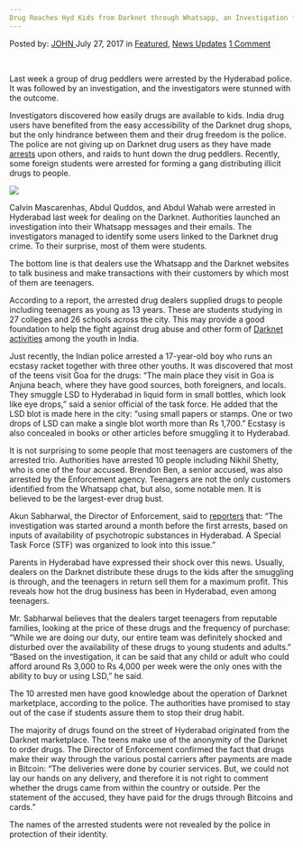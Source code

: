 ```yaml
---
Drug Reaches Hyd Kids from Darknet through Whatsapp, an Investigation from Last Week Bust
---
```

<article class="post-listing post-21583 post type-post status-publish format-standard has-post-thumbnail hentry 
    <div class="post-inner">
        <span>Posted by: <a href="https://www.deepdotweb.com/author/john/" title="">JOHN </a></span>
    <span>July 27, 2017</span>
    <span>in <a href="https://www.deepdotweb.com/category/deepdot-news/" rel="category tag">Featured</a>, <a href="https://www.deepdotweb.com/category/news-updates/" rel="category tag">News Updates</a></span>
    <span><a href="https://www.deepdotweb.com/2017/07/27/drug-reaches-hyd-kids-from/#comments">1 Comment</a></span>
    </p>
    <div class="clear"></div>
    <div class="entry">
    <p>&nbsp;</p>
    <p>Last week a group of drug peddlers were arrested by the Hyderabad police. It was followed by an investigation, and the investigators were stunned with the outcome.</p>
    <p>Investigators discovered how easily drugs are available to kids. India drug users have benefited from the easy accessibility of the Darknet drug shops, but the only hindrance between them and their drug freedom is the police. The police are not giving up on Darknet drug users as they have made <a href="https://www.deepdotweb.com/2015/12/22/two-drug-dealers-busted-in-india/">arrests</a> upon others, and raids to hunt down the drug peddlers. Recently, some foreign students were arrested for forming a gang distributing illicit drugs to people.</p>
    <p><img class="wp-image-21591 aligncenter" src="/imgs/2017/07/word-image-137.jpeg" srcset="/imgs/2017/07/word-image-137.jpeg 301w, /imgs/2017/07/word-image-137-300x166.jpeg 300w" sizes="(max-width: 301px) 100vw, 301px" /></p>
    <p>Calvin Mascarenhas, Abdul Quddos, and Abdul Wahab were arrested in Hyderabad last week for dealing on the Darknet. Authorities launched an investigation into their Whatsapp messages and their emails. The investigators managed to identify some users linked to the Darknet drug crime. To their surprise, most of them were students.</p>
    <p>The bottom line is that dealers use the Whatsapp and the Darknet websites to talk business and make transactions with their customers by which most of them are teenagers.</p>
    <p>According to a report, the arrested drug dealers supplied drugs to people including teenagers as young as 13 years. These are students studying in 27 colleges and 26 schools across the city. This may provide a good foundation to help the fight against drug abuse and other form of <a href="https://www.deepdotweb.com/2017/05/27/indian-government-provides-cyber-safety-lessons-teens-prevent-dark-web-activity/">Darknet activities</a> among the youth in India.</p>
    <p>Just recently, the Indian police arrested a 17-year-old boy who runs an ecstasy racket together with three other youths. It was discovered that most of the teens visit Goa for the drugs: “The main place they visit in Goa is Anjuna beach, where they have good sources, both foreigners, and locals. They smuggle LSD to Hyderabad in liquid form in small bottles, which look like eye drops,” said a senior official of the task force. He added that the LSD blot is made here in the city: “using small papers or stamps. One or two drops of LSD can make a single blot worth more than Rs 1,700.” Ecstasy is also concealed in books or other articles before smuggling it to Hyderabad.</p>
    <p>It is not surprising to some people that most teenagers are customers of the arrested trio. Authorities have arrested 10 people including Nikhil Shetty, who is one of the four accused. Brendon Ben, a senior accused, was also arrested by the Enforcement agency. Teenagers are not the only customers identified from the Whatsapp chat, but also, some notable men. It is believed to be the largest-ever drug bust.</p>
    <p>Akun Sabharwal, the Director of Enforcement, said to <a href="http://www.thenewsminute.com/article/dark-web-through-whatsapp-investigating-officer-tells-tnm-how-drugs-reach-hyd-kids-65018">reporters</a> that: &#8220;The investigation was started around a month before the first arrests, based on inputs of availability of psychotropic substances in Hyderabad. A Special Task Force (STF) was organized to look into this issue.&#8221;</p>
    <p>Parents in Hyderabad have expressed their shock over this news. Usually, dealers on the Darknet distribute these drugs to the kids after the smuggling is through, and the teenagers in return sell them for a maximum profit. This reveals how hot the drug business has been in Hyderabad, even among teenagers.</p>
    <p>Mr. Sabharwal believes that the dealers target teenagers from reputable families, looking at the price of these drugs and the frequency of purchase: &#8220;While we are doing our duty, our entire team was definitely shocked and disturbed over the availability of these drugs to young students and adults.” “Based on the investigation, it can be said that any child or adult who could afford around Rs 3,000 to Rs 4,000 per week were the only ones with the ability to buy or using LSD,&#8221; he said.</p>
    <p>The 10 arrested men have good knowledge about the operation of Darknet marketplace, according to the police. The authorities have promised to stay out of the case if students assure them to stop their drug habit.</p>
    <p>The majority of drugs found on the street of Hyderabad originated from the Darknet marketplace. The teens make use of the anonymity of the Darknet to order drugs. The Director of Enforcement confirmed the fact that drugs make their way through the various postal carriers after payments are made in Bitcoin: &#8220;The deliveries were done by courier services. But, we could not lay our hands on any delivery, and therefore it is not right to comment whether the drugs came from within the country or outside. Per the statement of the accused, they have paid for the drugs through Bitcoins and cards.&#8221;</p>
    <p>The names of the arrested students were not revealed by the police in protection of their identity.</p>
    </div>
    <span style="display:none" class="updated">2017-07-27</span>
    <div style="display:none" class="vcard author" itemprop="author" itemscope itemtype="http://schema.org/Person"><strong class="fn" itemprop="name"><a href="https://www.deepdotweb.com/author/john/" title="Posts by JOHN" rel="author">JOHN</a></strong></div>
    </div>
</article>

